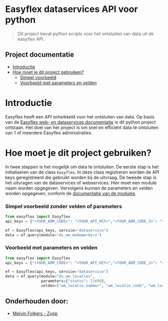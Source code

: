 # Easyflex dataservices API voor python
> Dit project bevat python scripts voor het ontsluiten van data uit de easyflex API.

## Project documentatie
- [Introductie](#introductie)
- [Hoe moet je dit project gebruiken?](#hoe-moet-je-dit-project-gebruiken?)
    - [Simpel voorbeeld](#simpel-voorbeeld-zonder-velden-of-parameters)
    - [Voorbeeld met parameters en velden](#voorbeeld-met-parameters-en-velden)

# Introductie
Easyflex heeft een API ontwikkeld voor het ontsluiten van data. Op basis van de [Easyflex web- en dataservices documentatie](https://confluence.easyflex.net/display/WEBDATAKLNT/Web-+en+dataservice) is dit python project ontstaan.
Het doel van het project is om snel en efficient data te ontsluiten van 1 of meerdere Easyflex administraties.

# Hoe moet je dit project gebruiken?
In twee stappen is het mogelijk om data te ontsluiten. De eerste stap is het initialiseren van de class `Easyflex`. In deze class registreren worden de API keys geregistreerd die gebruikt worden bij de uitvraag.
De tweede stap is het uitvragen van de dataservices of webservices. Hier moet een module naam worden opgegeven. Vervolgens kunnen de parameters en velden worden opgegeven, conform de [documentatie van de modules](https://confluence.easyflex.net/display/WEBDATAKLNT/1.2+ds_wm_medewerkers).

### Simpel voorbeeld zonder velden of parameters
```python
from easyflex import Easyflex
api_keys = {"<YOUR_ADM_CODE>": "<YOUR_API_KEY>","<YOUR_ADM_CODE_2>": "<YOUR_API_KEY_2>"}

ef = Easyflex(api_keys, service="dataservice")
data = ef.query(module="ds_wm_medewerkers")
```

### Voorbeeld met parameters en velden
```python
from easyflex import Easyflex
api_keys = {"<YOUR_ADM_CODE>": "<YOUR_API_KEY>","<YOUR_ADM_CODE_2>": "<YOUR_API_KEY_2>"}

ef = Easyflex(api_keys, service="dataservice")
data = ef.query(module="ds_wm_locaties",
                parameters={"status": 21690},
                velden=["wm_locatie_nummer", "wm_locatie_code", "wm_locatie_naam"])
```

## Onderhouden door:

- [Melvin Folkers - Zypp](https://github.com/zypp-io)
